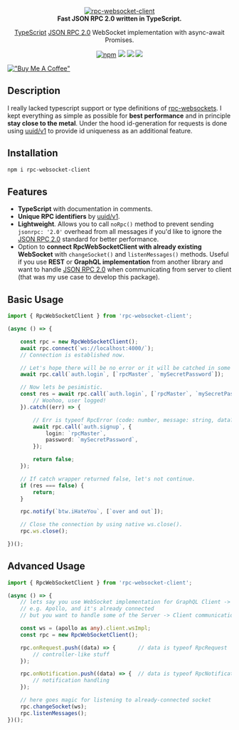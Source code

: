 <p align="center">
    <a href="https://github.com/radarsu/rpc-websocket-client/" target="blank"><img src="https://raw.githubusercontent.com/radarsu/rpc-websocket-client/master/assets/logo.png" alt="rpc-websocket-client" /></a><br/>
    <strong>Fast JSON RPC 2.0 written in TypeScript.</strong>
</p>

<p align="center">
<a href="https://github.com/Microsoft/TypeScript" target="blank">TypeScript</a> <a href="https://www.jsonrpc.org/specification" target="_blank" alt="JSON RPC 2.0">JSON RPC 2.0</a> WebSocket implementation with async-await Promises.<br/>
</p>

<p align="center">
	<a href="https://www.npmjs.com/package/rpc-websocket-client" target="_blank" alt="npm rpc-websocket-client"><img src="https://img.shields.io/npm/v/rpc-websocket-client.svg" alt="npm" /></a>
	<img src="https://img.shields.io/github/license/radarsu/rpc-websocket-client.svg" />
	<img src="https://img.shields.io/github/stars/radarsu/rpc-websocket-client.svg" />
	<a href="https://twitter.com/radarsujs"><img src="https://img.shields.io/twitter/url/https/github.com/radarsu/rpc-websocket-client.svg?style=social" /></a>
</p>

[!["Buy Me A Coffee"](https://www.buymeacoffee.com/assets/img/custom_images/orange_img.png)](https://www.buymeacoffee.com/radarsu)
## Description

I really lacked typescript support or type definitions of <a href="https://github.com/elpheria/rpc-websockets" target="_blank" alt="rpc-websockets">rpc-websockets</a>. I kept everything as simple as possible for <strong>best performance</strong> and in principle <strong>stay close to the metal</strong>. Under the hood id-generation for requests is done using <a href="https://github.com/kelektiv/node-uuid" target="_blank" alt="uuid">uuid/v1</a> to provide id uniqueness as an additional feature.

## Installation

```sh
npm i rpc-websocket-client
```

## Features

- <strong>TypeScript</strong> with documentation in comments.
- <strong>Unique RPC identifiers</strong> by <a href="https://github.com/kelektiv/node-uuid" target="_blank" alt="uuid">uuid/v1</a>.
- <strong>Lightweight</strong>. Allows you to call `noRpc()` method to prevent sending `jsonrpc: '2.0'` overhead from all messages if you'd like to ignore the <a href="https://www.jsonrpc.org/specification" target="_blank" alt="JSON RPC 2.0">JSON RPC 2.0</a> standard for better performance.
- Option to <strong>connect RpcWebSocketClient with already existing WebSocket</strong> with `changeSocket()` and `listenMessages()` methods. Useful if you use <strong>REST</strong> or <strong>GraphQL implementation</strong> from another library and want to handle <a href="https://www.jsonrpc.org/specification" target="_blank" alt="JSON RPC 2.0">JSON RPC 2.0</a> when communicating from server to client (that was my use case to develop this package).

## Basic Usage
```ts
import { RpcWebSocketClient } from 'rpc-websocket-client';

(async () => {

    const rpc = new RpcWebSocketClient();
    await rpc.connect(`ws://localhost:4000/`);
    // Connection is established now.

    // Let's hope there will be no error or it will be catched in some wrapper.
    await rpc.call(`auth.login`, [`rpcMaster`, `mySecretPassword`]);

    // Now lets be pesimistic.
    const res = await rpc.call(`auth.login`, [`rpcMaster`, `mySecretPassword`]).then(() => {
        // Woohoo, user logged!
    }).catch((err) => {

        // Err is typeof RpcError (code: number, message: string, data?: any).
        await rpc.call(`auth.signup`, {
            login: `rpcMaster`,
            password: `mySecretPassword`,
        });

        return false;
    });

    // If catch wrapper returned false, let's not continue.
    if (res === false) {
        return;
    }

    rpc.notify(`btw.iHateYou`, [`over and out`]);

    // Close the connection by using native ws.close().
    rpc.ws.close();

})();
```

## Advanced Usage
```ts
import { RpcWebSocketClient } from 'rpc-websocket-client';

(async () => {
    // lets say you use WebSocket implementation for GraphQL Client -> Server communication
    // e.g. Apollo, and it's already connected
    // but you want to handle some of the Server -> Client communication with RPC

    const ws = (apollo as any).client.wsImpl;
    const rpc = new RpcWebSocketClient();

    rpc.onRequest.push((data) => {       // data is typeof RpcRequest
        // controller-like stuff
    });

    rpc.onNotification.push((data) => {  // data is typeof RpcNotification
        // notification handling
    });

    // here goes magic for listening to already-connected socket
    rpc.changeSocket(ws);
    rpc.listenMessages();
})();
```
